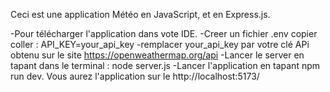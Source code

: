 Ceci est une application Météo en JavaScript, et en Express.js. 


-Pour télécharger l'application dans vote IDE.
-Creer un fichier .env copier coller : API_KEY=your_api_key
-remplacer your_api_key par votre clé APi obtenu sur le site https://openweathermap.org/api
-Lancer le server en tapant dans le terminal : node server.js
-Lancer l'application en tapant npm run dev.
Vous aurez l'application sur le http://localhost:5173/
